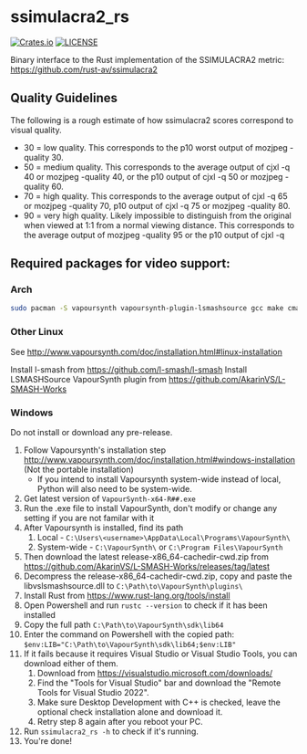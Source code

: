 # ssimulacra2_rs

[![Crates.io](https://img.shields.io/crates/v/ssimulacra2_rs?style=for-the-badge)](https://crates.io/crates/ssimulacra2_rs)
[![LICENSE](https://img.shields.io/crates/l/ssimulacra2_rs?style=for-the-badge)](https://github.com/rust-av/ssimulacra2_bin/blob/main/LICENSE)

Binary interface to the Rust implementation of the SSIMULACRA2 metric: https://github.com/rust-av/ssimulacra2

## Quality Guidelines

The following is a rough estimate of how ssimulacra2 scores correspond to visual quality.

- 30 = low quality. This corresponds to the p10 worst output of mozjpeg -quality 30.
- 50 = medium quality. This corresponds to the average output of cjxl -q 40 or mozjpeg -quality 40, or the p10 output of cjxl -q 50 or mozjpeg -quality 60.
- 70 = high quality. This corresponds to the average output of cjxl -q 65 or mozjpeg -quality 70, p10 output of cjxl -q 75 or mozjpeg -quality 80.
- 90 = very high quality. Likely impossible to distinguish from the original when viewed at 1:1 from a normal viewing distance. This corresponds to the average output of mozjpeg -quality 95 or the p10 output of cjxl -q 

## Required packages for video support:

### Arch

```bash
sudo pacman -S vapoursynth vapoursynth-plugin-lsmashsource gcc make cmake pkg-config ttf-bitstream-vera # Keep install dependencies
```

### Other Linux

See http://www.vapoursynth.com/doc/installation.html#linux-installation

Install l-smash from https://github.com/l-smash/l-smash
Install LSMASHSource VapourSynth plugin from https://github.com/AkarinVS/L-SMASH-Works

### Windows

Do not install or download any pre-release.
1) Follow Vapoursynth's installation step http://www.vapoursynth.com/doc/installation.html#windows-installation (Not the portable installation)
   - If you intend to install Vapoursynth system-wide instead of local, Python will also need to be system-wide. 
3) Get latest version of `VapourSynth-x64-R##.exe`
4) Run the .exe file to install VapourSynth, don't modify or change any setting if you are not familar with it
5) After Vapoursynth is installed, find its path
   1. Local - `C:\Users\<username>\AppData\Local\Programs\VapourSynth\`
   2. System-wide - `C:\VapourSynth\` or `C:\Program Files\VapourSynth`
7) Then download the latest release-x86_64-cachedir-cwd.zip from https://github.com/AkarinVS/L-SMASH-Works/releases/tag/latest
8) Decompress the release-x86_64-cachedir-cwd.zip, copy and paste the libvslsmashsource.dll to `C:\Path\to\VapourSynth\plugins\`
9) Install Rust from https://www.rust-lang.org/tools/install
10) Open Powershell and run `rustc --version` to check if it has been installed
11) Copy the full path `C:\Path\to\VapourSynth\sdk\lib64`
12) Enter the command on Powershell with the copied path: `$env:LIB="C:\Path\to\VapourSynth\sdk\lib64;$env:LIB"`
13) If it fails because it requires Visual Studio or Visual Studio Tools, you can download either of them.
    1. Download from https://visualstudio.microsoft.com/downloads/
    2. Find the "Tools for Visual Studio" bar and download the "Remote Tools for Visual Studio 2022".
    3. Make sure Desktop Development with C++ is checked, leave the optional check installation alone and download it.
    4. Retry step 8 again after you reboot your PC.
14) Run `ssimulacra2_rs -h` to check if it's running.
15) You're done!
